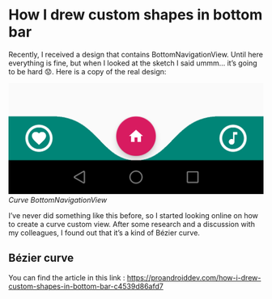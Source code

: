 # How I drew custom shapes in bottom bar

Recently, I received a design that contains BottomNavigationView. Until here everything is fine, but when I looked at the sketch I said ummm… it’s going to be hard 😟. Here is a copy of the real design:

![Curve BottomNavigationView](https://github.com/SaeedHashemi/CustomBottomNavigationBar/blob/master/app/src/main/assets/screen.png?raw=true)*Curve BottomNavigationView*

I’ve never did something like this before, so I started looking online on how to create a curve custom view. After some research and a discussion with my colleagues, I found out that it’s a kind of Bézier curve.

## Bézier curve

You can find the article in this link : https://proandroiddev.com/how-i-drew-custom-shapes-in-bottom-bar-c4539d86afd7

